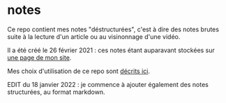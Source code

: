 # notes

Ce repo contient mes notes "déstructurées", c'est à dire des notes brutes suite à la lecture d'un article ou au visinonnage d'une vidéo.

Il a été créé le 26 février 2021 : ces notes étant auparavant stockées sur [une page de mon site](https://phidra.github.io/blog/menu/notes/).

Mes choix d'utilisation de ce repo sont [décrits ici](USAGE.md).

EDIT du 18 janvier 2022 : je commence à ajouter également des notes structurées, au format markdown.
